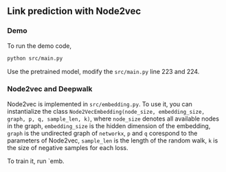 ## Link prediction with Node2vec

### Demo

To run the demo code, 

```bash
python src/main.py
```

Use the pretrained model, modify the `src/main.py` line 223 and 224. 

### Node2vec and Deepwalk

Node2vec is implemented in `src/embedding.py`. To use it, you can instantialize the class `Node2VecEmbedding(node_size, embedding_size, graph, p, q, sample_len, k)`,  where `node_size` denotes all available nodes in the graph, `embedding_size` is the hidden dimension of the embedding, `graph` is the undirected graph of `networkx`, `p` and `q` corespond to the parameters of Node2vec, `sample_len` is the length of the random walk, `k` is the size of negative samples for each loss.

To train it, run `emb.